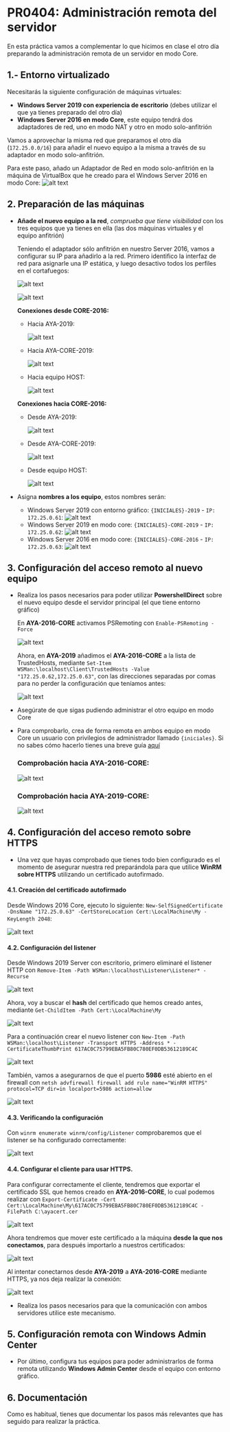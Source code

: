 # PR0404: Administración remota del servidor

En esta práctica vamos a complementar lo que hicimos en clase el otro día preparando la administración remota de un servidor en modo Core.

## 1.- Entorno virtualizado

Necesitarás la siguiente configuración de máquinas virtuales:
- **Windows Server 2019 con experiencia de escritorio** (debes utilizar el que ya tienes preparado del otro día)
- **Windows Server 2016 en modo Core**, este equipo tendrá dos adaptadores de red, uno en modo NAT y otro en modo solo-anfitrión

Vamos a aprovechar la misma red que preparamos el otro día (`172.25.0.0/16`) para añadir el nuevo equipo a la misma a través de su adaptador en modo solo-anfitrión.

  Para este paso, añado un Adaptador de Red en modo solo-anfitrión en la máquina de VirtualBox que he creado para el Windows Server 2016 en modo Core:
    ![alt text](image-6.png)



## 2. Preparación de las máquinas

- **Añade el nuevo equipo a la red**, *comprueba que tiene visibilidad* con los tres equipos que ya tienes en ella (las dos máquinas virtuales y el equipo anfitrión)
    
    Teniendo el adaptador sólo anfitrión en nuestro Server 2016, vamos a configurar su IP para añadirlo a la red. Primero identifico la interfaz de red para asignarle una IP estática, y luego desactivo todos los perfiles en el cortafuegos:

    ![alt text](image-7.png)

    ![alt text](image-8.png)

    **Conexiones desde CORE-2016:**
    -  Hacia AYA-2019:
  
        ![alt text](image-10.png)

    -  Hacia AYA-CORE-2019:
  
        ![alt text](image-9.png)

    - Hacia equipo HOST:

        ![alt text](image-11.png)

    **Conexiones hacia CORE-2016:**
    - Desde AYA-2019:

        ![alt text](image-14.png)

    - Desde AYA-CORE-2019:

        ![alt text](image-13.png)

    - Desde equipo HOST:

        ![alt text](image-12.png)

- Asigna **nombres a los equipo**, estos nombres serán:
  - Windows Server 2019 con entorno gráfico: `{INICIALES}-2019` - `IP: 172.25.0.61`:
    ![alt text](image-1.png)
  - Windows Server 2019 en modo core: `{INICIALES}-CORE-2019` - `IP: 172.25.0.62`:
    ![alt text](image-2.png)
  - Windows Server 2016 en modo core: `{INICIALES}-CORE-2016` - `IP: 172.25.0.63`:
    ![alt text](image-5.png)

## 3. Configuración del acceso remoto al nuevo equipo

- Realiza los pasos necesarios para poder utilizar **PowershellDirect** sobre el nuevo equipo desde el servidor principal (el que tiene entorno gráfico)

    En **AYA-2016-CORE** activamos PSRemoting con `Enable-PSRemoting -Force`
    
    ![alt text](image-16.png)

    Ahora, en **AYA-2019** añadimos el **AYA-2016-CORE** a la lista de TrustedHosts, mediante `Set-Item WSMan:\localhost\Client\TrustedHosts -Value "172.25.0.62,172.25.0.63"`, con las direcciones separadas por comas para no perder la configuración que teníamos antes:

    ![alt text](image-18.png)

- Asegúrate de que sigas pudiendo administrar el otro equipo en modo Core
- Para comprobarlo, crea de forma remota en ambos equipo en modo Core un usuario con privilegios de administrador llamado `{iniciales}`. Si no sabes cómo hacerlo tienes una breve guía [aquí](https://intelaf.wordpress.com/2022/08/12/como-crear-usuario-administrador-desde-powershell-en-windows-11/)

    ### Comprobación hacia AYA-2016-CORE:

    ![alt text](image-19.png)

    ### Comprobación hacia AYA-2019-CORE:

    ![alt text](image-20.png)


## 4. Configuración del acceso remoto sobre HTTPS

- Una vez que hayas comprobado que tienes todo bien configurado es el momento de asegurar nuestra red preparándola para que utilice **WinRM sobre HTTPS** utilizando un certificado autofirmado.

#### 4.1. Creación del certificado autofirmado

Desde Windows 2016 Core, ejecuto lo siguiente:
    `New-SelfSignedCertificate -DnsName "172.25.0.63" -CertStoreLocation Cert:\LocalMachine\My -KeyLength 2048`:

![alt text](image-26.png)

#### 4.2. Configuración del listener
Desde Windows 2019 Server con escritorio, primero eliminaré el listener HTTP con `Remove-Item -Path WSMan:\localhost\Listener\Listener* -Recurse`

![alt text](image-27.png)

Ahora, voy a buscar el **hash** del certificado que hemos creado antes, mediante `Get-ChildItem -Path Cert:\LocalMachine\My`

![alt text](image-28.png)

Para a continuación crear el nuevo listener con `New-Item -Path WSMan:\localhost\Listener -Transport HTTPS -Address * -CertificateThumbPrint 617AC0C75799EBA5FB80C780EF0DB53612189C4C`

![alt text](image-29.png)

También, vamos a asegurarnos de que el puerto **5986** esté abierto en el firewall con `netsh advfirewall firewall add rule name="WinRM HTTPS" protocol=TCP dir=in localport=5986 action=allow`

![alt text](image-30.png)

#### 4.3. Verificando la configuración

Con `winrm enumerate winrm/config/Listener` comprobaremos que el listener se ha configurado correctamente:

![alt text](image-31.png)

#### 4.4. Configurar el cliente para usar HTTPS.

Para configurar correctamente el cliente, tendremos que exportar el certificado SSL que hemos creado en **AYA-2016-CORE**, lo cual podemos realizar con `Export-Certificate -Cert Cert:\LocalMachine\My\617AC0C75799EBA5FB80C780EF0DB53612189C4C -FilePath C:\ayacert.cer`

![alt text](image-32.png)

Ahora tendremos que mover este certificado a la máquina **desde la que nos conectamos**, para después importarlo a nuestros certificados:

![alt text](image-34.png)

Al intentar conectarnos desde **AYA-2019** a **AYA-2016-CORE** mediante HTTPS, ya nos deja realizar la conexión:

![alt text](image-35.png)

- Realiza los pasos necesarios para que la comunicación con ambos servidores utilice este mecanismo.


## 5. Configuración remota con Windows Admin Center

- Por último, configura tus equipos para poder administrarlos de forma remota utilizando **Windows Admin Center** desde el equipo con entorno gráfico.


## 6. Documentación

Como es habitual, tienes que documentar los pasos más relevantes que has seguido para realizar la práctica.